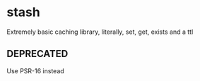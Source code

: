 # stash
Extremely basic caching library, literally, set, get, exists and a ttl

## DEPRECATED

Use PSR-16 instead
